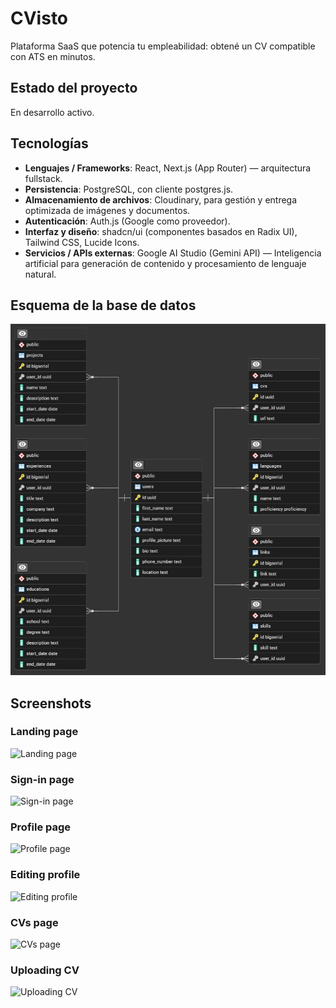 # CVisto

Plataforma SaaS que potencia tu empleabilidad: obtené un CV compatible con ATS en minutos.

## Estado del proyecto

En desarrollo activo.

## Tecnologías

- **Lenguajes / Frameworks**: React, Next.js (App Router) — arquitectura fullstack.
- **Persistencia**: PostgreSQL, con cliente postgres.js.
- **Almacenamiento de archivos**: Cloudinary, para gestión y entrega optimizada de imágenes y documentos.
- **Autenticación**: Auth.js (Google como proveedor).
- **Interfaz y diseño**: shadcn/ui (componentes basados en Radix UI), Tailwind CSS, Lucide Icons.
- **Servicios / APIs externas**: Google AI Studio (Gemini API) — Inteligencia artificial para generación de contenido y procesamiento de lenguaje natural.

## Esquema de la base de datos

![Database schema](db/diagram.png)

## Screenshots

### Landing page

![Landing page](screenshots/landing-page.png)

### Sign-in page

![Sign-in page](screenshots/sign-in.png)

### Profile page

![Profile page](screenshots/profile.png)

### Editing profile

![Editing profile](screenshots/editing-profile.png)

### CVs page

![CVs page](screenshots/cvs.png)

### Uploading CV

![Uploading CV](screenshots/uploading-cv.png)
